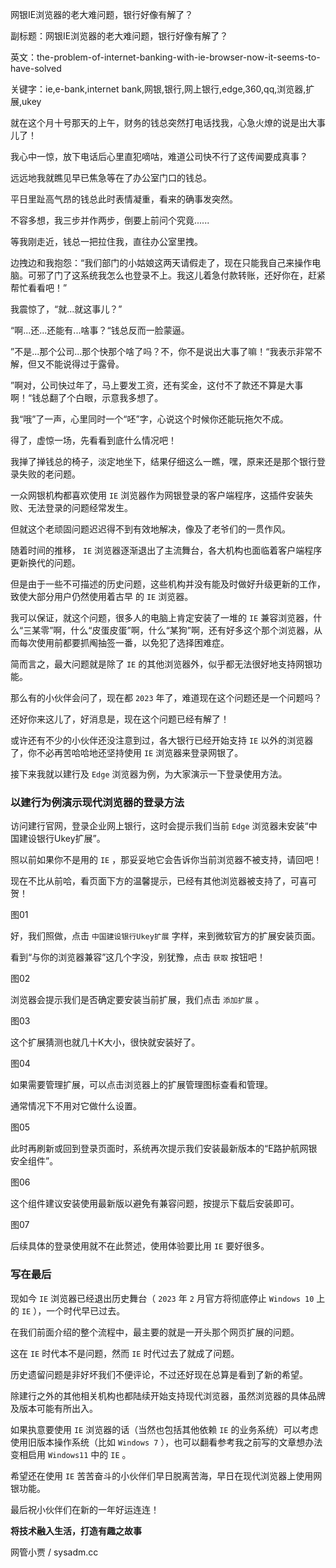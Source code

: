 网银IE浏览器的老大难问题，银行好像有解了？

副标题：网银IE浏览器的老大难问题，银行好像有解了？

英文：the-problem-of-internet-banking-with-ie-browser-now-it-seems-to-have-solved

关键字：ie,e-bank,internet bank,网银,银行,网上银行,edge,360,qq,浏览器,扩展,ukey



就在这个月十号那天的上午，财务的钱总突然打电话找我，心急火燎的说是出大事儿了！

我心中一惊，放下电话后心里直犯嘀咕，难道公司快不行了这传闻要成真事？



远远地我就瞧见早已焦急等在了办公室门口的钱总。

平日里趾高气昂的钱总此时表情凝重，看来的确事发突然。

不容多想，我三步并作两步，倒要上前问个究竟......



等我刚走近，钱总一把拉住我，直往办公室里拽。

边拽边和我抱怨：“我们部门的小姑娘这两天请假走了，现在只能我自己来操作电脑。可邪了门了这系统我怎么也登录不上。我这儿着急付款转账，还好你在，赶紧帮忙看看吧！”

我震惊了，“就...就这事儿？”

“啊...还...还能有...啥事？“钱总反而一脸蒙逼。

”不是...那个公司...那个快那个啥了吗？不，你不是说出大事了嘛！“我表示非常不解，但又不能说得过于露骨。

”啊对，公司快过年了，马上要发工资，还有奖金，这付不了款还不算是大事啊！“钱总翻了个白眼，示意我多想了。

我“哦”了一声，心里同时一个“呸”字，心说这个时候你还能玩拖欠不成。



得了，虚惊一场，先看看到底什么情况吧！

我掸了掸钱总的椅子，淡定地坐下，结果仔细这么一瞧，嘿，原来还是那个银行登录失败的老问题。

一众网银机构都喜欢使用 `IE` 浏览器作为网银登录的客户端程序，这插件安装失败、无法登录的问题经常发生。

但就这个老顽固问题迟迟得不到有效地解决，像及了老爷们的一贯作风。

随着时间的推移， `IE` 浏览器逐渐退出了主流舞台，各大机构也面临着客户端程序更新换代的问题。

但是由于一些不可描述的历史问题，这些机构并没有能及时做好升级更新的工作，致使大部分用户仍然使用着古早 的 `IE` 浏览器。

我可以保证，就这个问题，很多人的电脑上肯定安装了一堆的 `IE` 兼容浏览器，什么“三某零”啊，什么“皮蛋皮蛋”啊，什么“某狗”啊，还有好多这个那个浏览器，从而每次使用前都要抓阄抽签一番，以免犯了选择困难症。

简而言之，最大问题就是除了 `IE` 的其他浏览器外，似乎都无法很好地支持网银功能。



那么有的小伙伴会问了，现在都 `2023` 年了，难道现在这个问题还是一个问题吗？

还好你来这儿了，好消息是，现在这个问题已经有解了！

或许还有不少的小伙伴还没注意到过，各大银行已经开始支持 `IE` 以外的浏览器了，你不必再苦哈哈地还坚持使用 `IE` 浏览器来登录网银了。

接下来我就以建行及 `Edge` 浏览器为例，为大家演示一下登录使用方法。



### 以建行为例演示现代浏览器的登录方法

访问建行官网，登录企业网上银行，这时会提示我们当前 `Edge` 浏览器未安装“中国建设银行Ukey扩展”。

照以前如果你不是用的 `IE` ，那妥妥地它会告诉你当前浏览器不被支持，请回吧！

现在不比从前哈，看页面下方的温馨提示，已经有其他浏览器被支持了，可喜可贺！

图01



好，我们照做，点击 `中国建设银行Ukey扩展` 字样，来到微软官方的扩展安装页面。

看到“与你的浏览器兼容”这几个字没，别犹豫，点击 `获取` 按钮吧！

图02



浏览器会提示我们是否确定要安装当前扩展，我们点击 `添加扩展` 。

图03



这个扩展猜测也就几十K大小，很快就安装好了。

图04



如果需要管理扩展，可以点击浏览器上的扩展管理图标查看和管理。

通常情况下不用对它做什么设置。

图05



此时再刷新或回到登录页面时，系统再次提示我们安装最新版本的“E路护航网银安全组件”。

图06



这个组件建议安装使用最新版以避免有兼容问题，按提示下载后安装即可。

图07



后续具体的登录使用就不在此赘述，使用体验要比用 `IE` 要好很多。



### 写在最后

现如今 `IE` 浏览器已经退出历史舞台（ `2023` 年 `2` 月官方将彻底停止 `Windows 10` 上的 `IE` ），一个时代早已过去。

在我们前面介绍的整个流程中，最主要的就是一开头那个网页扩展的问题。

这在 `IE` 时代本不是问题，然而 `IE` 时代过去了就成了问题。

历史遗留问题是非好坏我们不便评论，不过还好现在总算是看到了新的希望。

除建行之外的其他相关机构也都陆续开始支持现代浏览器，虽然浏览器的具体品牌及版本可能有所出入。

如果执意要使用 `IE` 浏览器的话（当然也包括其他依赖 `IE` 的业务系统）可以考虑使用旧版本操作系统（比如 `Windows 7` ），也可以翻看参考我之前写的文章想办法变相启用 `Windows11` 中的 `IE` 。

希望还在使用 `IE` 苦苦奋斗的小伙伴们早日脱离苦海，早日在现代浏览器上使用网银功能。

最后祝小伙伴们在新的一年好运连连！



**将技术融入生活，打造有趣之故事**

网管小贾 / sysadm.cc